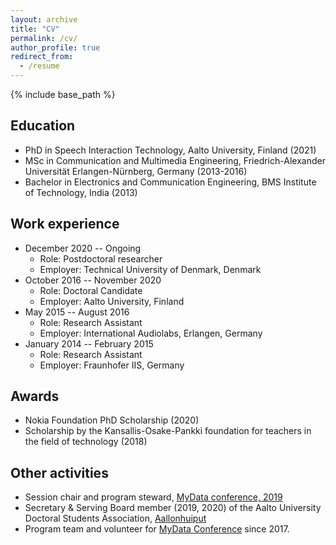 ```yaml
---
layout: archive
title: "CV"
permalink: /cv/
author_profile: true
redirect_from:
  - /resume
---
```


{% include base_path %}

Education
---
* PhD in Speech Interaction Technology, Aalto University, Finland (2021)
* MSc in Communication and Multimedia Engineering, Friedrich-Alexander Universität Erlangen-Nürnberg, Germany (2013-2016) 
* Bachelor in Electronics and Communication Engineering, BMS Institute of Technology, India (2013) 

Work experience
---
* December 2020 -- Ongoing
	* Role: Postdoctoral researcher
	* Employer: Technical University of Denmark, Denmark
* October 2016 -- November 2020
	* Role: Doctoral Candidate
	* Employer: Aalto University, Finland
* May 2015 -- August 2016
	* Role: Research Assistant
	* Employer: International Audiolabs, Erlangen, Germany
* January 2014 -- February 2015
	* Role: Research Assistant
	* Employer: Fraunhofer IIS, Germany
 

Awards
---
* Nokia Foundation PhD Scholarship (2020)
* Scholarship by the Kansallis-Osake-Pankki foundation for teachers in the field of technology (2018)

Other activities
---
* Session chair and program steward, [MyData conference, 2019](https://mydata2019.org/)
* Secretary & Serving Board member (2019, 2020) of the Aalto University Doctoral Students Association, [Aallonhuiput](https://www.aallonhuiput.fi/)
* Program team and volunteer for [MyData Conference](https://mydata2018.org/) since 2017.

  

